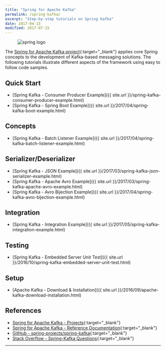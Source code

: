 ```yaml
---
title: "Spring for Apache Kafka"
permalink: /spring-kafka/
excerpt: "Step-by-step tutorials on Spring Kafka"
date: 2017-04-15
modified: 2017-07-15
---
```


<figure>
    <img src="{{ site.url }}/assets/images/logos/spring-logo.jpg" alt="spring logo" class="logo">
</figure>

The [Spring for Apache Kafka project](https://projects.spring.io/spring-kafka/){:target="_blank"} applies core Spring concepts to the development of Kafka-based messaging solutions. The following tutorials illustrate different aspects of the framework using easy to follow code samples.

## Quick Start

* [Spring Kafka - Consumer Producer Example]({{ site.url }}/spring-kafka-consumer-producer-example.html)
* [Spring Kafka - Spring Boot Example]({{ site.url }}/2017/04/spring-kafka-boot-example.html)

## Concepts

* [Spring Kafka - Batch Listener Example]({{ site.url }}/2017/04/spring-kafka-batch-listener-example.html)

## Serializer/Deserializer

* [Spring Kafka - JSON Example]({{ site.url }}/2017/03/spring-kafka-json-serializer-example.html)
* [Spring Kafka - Apache Avro Example]({{ site.url }}/2017/03/spring-kafka-apache-avro-example.html)
* [Spring Kafka - Avro Bijection Example]({{ site.url }}/2017/04/spring-kafka-avro-bijection-example.html)

## Integration

* [Spring Kafka - Integration Example]({{ site.url }}/2017/05/spring-kafka-integration-example.html)

## Testing

* [Spring Kafka - Embedded Server Unit Test]({{ site.url }}/2016/10/spring-kafka-embedded-server-unit-test.html)

## Setup

* [Apache Kafka - Download &amp; Installation]({{ site.url }}/2016/09/apache-kafka-download-installation.html)

## References

* [Spring for Apache Kafka - Projects](https://projects.spring.io/spring-kafka/){:target="_blank"}
* [Spring for Apache Kafka - Reference Documentation](http://docs.spring.io/spring-kafka/docs/current/reference/htmlsingle/){:target="_blank"}
* [GitHub - spring-projects/spring-kafka](https://github.com/spring-projects/spring-kafka){:target="_blank"}
* [Stack Overflow - Spring-Kafka Questions](http://stackoverflow.com/questions/tagged/spring-kafka){:target="_blank"}

---